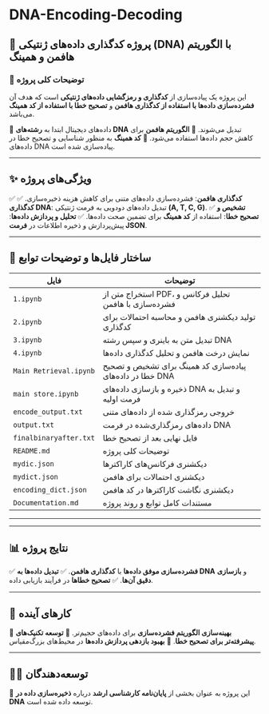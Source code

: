 # DNA-Encoding-Decoding

## 🎯 پروژه کدگذاری داده‌های ژنتیکی (DNA) با الگوریتم هافمن و همینگ

### 📖 توضیحات کلی پروژه
این پروژه یک پیاده‌سازی از **کدگذاری و رمزگشایی داده‌های ژنتیکی** است که هدف آن **فشرده‌سازی داده‌ها با استفاده از کدگذاری هافمن** و **تصحیح خطا با استفاده از کد همینگ** می‌باشد.

🔹 داده‌های دیجیتال ابتدا به **رشته‌های DNA** تبدیل می‌شوند.
🔹 **الگوریتم هافمن** برای کاهش حجم داده‌ها استفاده می‌شود.
🔹 **کد همینگ** به منظور شناسایی و تصحیح خطا در داده‌های DNA پیاده‌سازی شده است.

---
## ✨ ویژگی‌های پروژه
✅ **کدگذاری هافمن**: فشرده‌سازی داده‌های متنی برای کاهش هزینه ذخیره‌سازی.
✅ **کدگذاری DNA**: تبدیل داده‌های دودویی به فرمت ژنتیکی **(A, T, C, G)**.
✅ **تشخیص و تصحیح خطا**: استفاده از **کد همینگ** برای تضمین صحت داده‌ها.
✅ **تحلیل و پردازش داده‌ها**: پیش‌پردازش و ذخیره اطلاعات در **فرمت JSON**.

---
## 📂 ساختار فایل‌ها و توضیحات توابع

| فایل | توضیحات |
|------|---------|
| `1.ipynb` | استخراج متن از PDF، تحلیل فرکانس و فشرده‌سازی با هافمن |
| `2.ipynb` | تولید دیکشنری هافمن و محاسبه احتمالات برای کدگذاری |
| `3.ipynb` | تبدیل متن به باینری و سپس رشته DNA |
| `4.ipynb` | نمایش درخت هافمن و تحلیل کدگذاری داده‌ها |
| `Main Retrieval.ipynb` | پیاده‌سازی کد همینگ برای تشخیص و تصحیح خطا در داده‌های DNA |
| `main store.ipynb` | ذخیره و بازسازی داده‌های DNA و تبدیل به فرمت اولیه |
| `encode_output.txt` | خروجی رمزگذاری شده از داده‌های متنی |
| `output.txt` | داده‌های رمزگذاری‌شده در فرمت DNA |
| `finalbinaryafter.txt` | فایل نهایی بعد از تصحیح خطا |
| `README.md` | توضیحات کلی پروژه |
| `mydic.json` | دیکشنری فرکانس‌های کاراکترها |
| `mydict.json` | دیکشنری احتمالات برای هافمن |
| `encoding_dict.json` | دیکشنری نگاشت کاراکترها در کد هافمن |
| `Documentation.md` | مستندات کامل توابع و روند پروژه |

---

---
## 📊 نتایج پروژه
✅ **فشرده‌سازی موفق داده‌ها** با **کدگذاری هافمن**.
✅ **تبدیل داده‌ها به DNA** و **بازسازی دقیق آن‌ها**.
✅ **تصحیح خطاها** در فرآیند بازیابی داده.

---
## 🔮 کارهای آینده
📌 **بهینه‌سازی الگوریتم فشرده‌سازی** برای داده‌های حجیم‌تر.
📌 **توسعه تکنیک‌های پیشرفته‌تر برای تصحیح خطا**.
📌 **بهبود بازدهی پردازش داده‌ها** در محیط‌های بزرگ‌مقیاس.

---
## 👨‍💻 توسعه‌دهندگان
📩 این پروژه به عنوان بخشی از **پایان‌نامه کارشناسی ارشد** درباره **ذخیره‌سازی داده در DNA** توسعه داده شده است.


